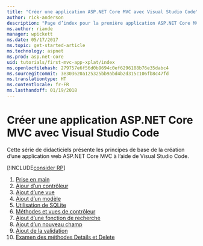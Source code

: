 ```yaml
---
title: "Créer une application ASP.NET Core MVC avec Visual Studio Code"
author: rick-anderson
description: "Page d’index pour la première application ASP.NET Core MVC avec Visual Studio Code"
ms.author: riande
manager: wpickett
ms.date: 05/17/2017
ms.topic: get-started-article
ms.technology: aspnet
ms.prod: asp.net-core
uid: tutorials/first-mvc-app-xplat/index
ms.openlocfilehash: 279757e6f56d0b9694c0ef6296188b76e35dabc4
ms.sourcegitcommit: 3e303620a125325bb9abd4b2d315c106fb8c47fd
ms.translationtype: HT
ms.contentlocale: fr-FR
ms.lasthandoff: 01/19/2018
---
```

# <a name="create-an-aspnet-core-mvc-app-with-visual-studio-code"></a>Créer une application ASP.NET Core MVC avec Visual Studio Code

Cette série de didacticiels présente les principes de base de la création d’une application web ASP.NET Core MVC à l’aide de Visual Studio Code. 

[!INCLUDE[consider RP](../../includes/razor.md)]

1. [Prise en main](start-mvc.md)
2. [Ajour d’un contrôleur](adding-controller.md)
3. [Ajout d’une vue](adding-view.md)
4. [Ajout d’un modèle](adding-model.md)
5. [Utilisation de SQLite](working-with-sql.md)
6. [Méthodes et vues de contrôleur](controller-methods-views.md)
7. [Ajout d’une fonction de recherche](search.md)
8. [Ajout d’un nouveau champ](new-field.md)
9. [Ajout de la validation](validation.md)
10. [Examen des méthodes Details et Delete](xref:tutorials/first-mvc-app/details)
